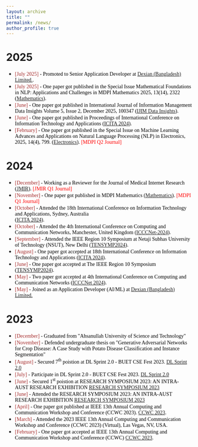 ```yaml
---
layout: archive
title: ""
permalink: /news/
author_profile: true
---
```

# 2025
+ <span style="font-family:Monaco; color:black;"><span style="color:brown">[July 2025]</span> -  Promoted to Senior Application Developer at [Dexian (Bangladesh) Limited.](https://www.linkedin.com/company/dexiansolutions/).
+ <span style="font-family:Monaco; color:black;"><span style="color:brown">[July 2025]</span> -  One paper got published in the Special Issue Mathematical Foundations in NLP: Applications and Challenges in MDPI Mathematics 2025, 13(14), 2322 ([Mathematics](https://www.mdpi.com/journal/mathematics)).
+ <span style="font-family:Monaco; color:black;"><span style="color:brown">[June]</span> -  One paper got published in International Journal of Information Management Data Insights
Volume 5, Issue 2, December 2025, 100347 ([IJIM Data Insights](https://www.sciencedirect.com/journal/international-journal-of-information-management-data-insights)).
+ <span style="font-family:Monaco; color:black;"><span style="color:brown">[June]</span> -  One paper got published in Proceedings of International Conference on Information Technology and Applications ([ICITA 2024](https://link.springer.com/chapter/10.1007/978-981-96-1758-6_32)).
+ <span style="font-family:Monaco; color:black;"><span style="color:brown">[February]</span> -  One paper got published in the Special Issue on Machine Learning Advances and Applications on Natural Language Processing (NLP) in Electronics, 2025, 14(4), 799. ([Electronics](https://www.mdpi.com/journal/electronics)). <span style="color:red"> [MDPI Q2 Journal]</span> 

# 2024
+ <span style="font-family:Monaco; color:black;"><span style="color:brown">[December]</span> - Working as a Reviewer for the Journal of Medical Internet Research ([JMIR](https://www.jmir.org/)).
<span style="color:red"> [JMIR Q1 Journal]</span>
+ <span style="font-family:Monaco; color:black;"><span style="color:brown">[November]</span> - One paper got published in MDPI Mathematics ([Mathematics](https://www.mdpi.com/journal/mathematics)).
<span style="color:red"> [MDPI Q1 Journal]</span>
+ <span style="font-family:Monaco; color:black;"><span style="color:brown">[October]</span> - Attended the 18th International Conference on Information Technology and Applications, Sydney, Australia <br>([ICITA 2024](https://icita.world/?__im-rgVYHazg=104405410931315538#/)). 
+ <span style="font-family:Monaco; color:black;"><span style="color:brown">[October]</span> - Attended the 4th International Conference on Computing and Communication Networks, Manchester, United Kingdom ([ICCCNet-2024](https://icccn.co.uk/)). 
+ <span style="font-family:Monaco; color:black;"><span style="color:brown">[September]</span> - Attended the IEEE Region 10 Symposium at Netaji Subhas University of Technology (NSUT), New Delhi ([TENSYMP2024](https://ieeedelhi-tensymp2024.org/)). 
+ <span style="font-family:Monaco; color:black;"><span style="color:brown">[August]</span> -  One paper got accepted at 18th International Conference on Information Technology and Applications ([ICITA 2024](https://www.icita.world/#/)). 
+ <span style="font-family:Monaco; color:black;"><span style="color:brown">[June]</span> -  One paper got accepted at The IEEE Region 10 Symposium ([TENSYMP2024](https://ieeedelhi-tensymp2024.org/)). 
+ <span style="font-family:Monaco; color:black;"><span style="color:brown">[May]</span> -  Two paper got accepted at 4th International Conference on Computing and Communication Networks ([ICCCNet 2024](https://icccn.co.uk/)). 
+ <span style="font-family:Monaco; color:black;"><span style="color:brown">[May]</span> -  Joined as an Application Developer (AI/ML) at [Dexian (Bangladesh) Limited.](https://www.linkedin.com/company/dexiansolutions/)



# 2023
+ <span style="font-family:Monaco; color:black;"><span style="color:brown">[December]</span> - Graduated from "Ahsanullah University of Science and Technology" </span>
+ <span style="font-family:Monaco; color:black;"><span style="color:brown">[November]</span> - Defended undergraduate thesis on "Generative Adversarial Networks for Crop Disease: A Case Study with Potato Disease Classification and Instance Segmentation" </span>
+ <span style="font-family:Monaco; color:black;"><span style="color:brown">[August]</span> -  Secured 7<sup>th</sup> poistion at DL Sprint 2.0 - BUET CSE Fest 2023. [DL Sprint 2.0](https://www.kaggle.com/competitions/dlsprint2/discussion/433389)</span>
+ <span style="font-family:Monaco; color:black;"><span style="color:brown">[July]</span> - Participate in DL Sprint 2.0 - BUET CSE Fest 2023. [DL Sprint 2.0](https://www.kaggle.com/competitions/dlsprint2/overview)  </span>
+ <span style="font-family:Monaco; color:black;"><span style="color:brown">[June]</span> -  Secured 1<sup>st</sup> poistion at RESEARCH SYMPOSIUM 2023: AN INTRA-AUST RESEARCH EXHIBITION [RESEARCH SYMPOSIUM 2023](https://aust.edu/events/1996)</span> 
+ <span style="font-family:Monaco; color:black;"><span style="color:brown">[June]</span> -  Attended the RESEARCH SYMPOSIUM 2023: AN INTRA-AUST RESEARCH EXHIBITION [RESEARCH SYMPOSIUM 2023](https://aust.edu/events/1996)</span>
+ <span style="font-family:Monaco; color:black;"><span style="color:brown">[April]</span> -  One paper got published at IEEE 13th Annual Computing and Communication Workshop and Conference (CCWC 2023). [CCWC 2023](https://ieee-ccwc.org/).
+ <span style="font-family:Monaco; color:black;"><span style="color:brown">[March]</span> - Attended the 2023 IEEE 13th Annual Computing and Communication Workshop and Conference (CCWC 2023) (Virtual), Las Vegas, NV, USA. </span>
+ <span style="font-family:Monaco; color:black;"><span style="color:brown">[February]</span> -  One paper got accepted at IEEE 13th Annual Computing and Communication Workshop and Conference (CCWC) [CCWC 2023](https://ieee-ccwc.org/). </span>

